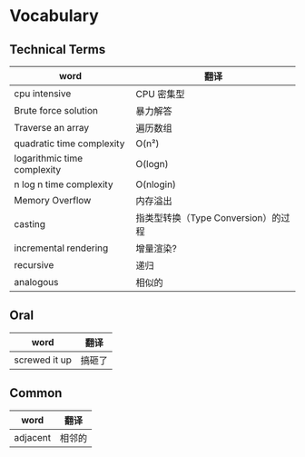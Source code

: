 # Vocabulary

## Technical Terms

| word                        | 翻译                                |
| --------------------------- | ----------------------------------- |
| cpu intensive               | CPU 密集型                          |
| Brute force solution        | 暴力解答                            |
| Traverse an array           | 遍历数组                            |
| quadratic time complexity   | O(n²)                               |
| logarithmic time complexity | O(logn)                             |
| n log n time complexity     | O(nlogin)                           |
| Memory Overflow             | 内存溢出                            |
| casting                     | 指类型转换（Type Conversion）的过程 |
| incremental rendering       | 增量渲染?                           |
| recursive                   | 递归                                |
| analogous                   | 相似的                              |

## Oral

| word          | 翻译   |
| ------------- | ------ |
| screwed it up | 搞砸了 |

## Common

| word     | 翻译   |
| -------- | ------ |
| adjacent | 相邻的 |
